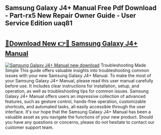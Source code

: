 ## Samsung Galaxy J4+ Manual Free Pdf Download - Part-rx5 New Repair Owner Guide - User Service Edition uaq81

# <h2><a href="http://cf23616.oget.top/?id=Samsung+Galaxy+J4%2b+Manual">🔗Download New 👉🔴 Samsung Galaxy J4+ Manual</a></h2>

[![Samsung Galaxy J4+ Manual new download](https://i.imgur.com/5g1atiW.png)](http://cf23616.oget.top/?id=Samsung+Galaxy+J4%2b+Manual)
Troubleshooting Made Simple This guide offers valuable insights into troubleshooting common issues with your new Samsung Galaxy J4+ Manual. To make the most of your Samsung Galaxy J4+ Manual, please read this user manual carefully before use. It includes clear instructions for installation, setup, and operation, as well as troubleshooting tips for common issues. Samsung Galaxy J4+ Manual offers users an impressive collection of advanced features, such as gesture control, hands-free operation, customizable shortcuts, and automated tasks, all easily accessible through the user interface. It's our hope that the Samsung Galaxy J4+ Manual has been a valuable asset as you navigate the functions of your new product. Should you have any questions or concerns, please do not hesitate to contact our customer support team.

